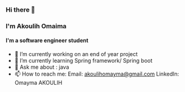 ### Hi there 👋
### I'm Akoulih Omaima
#### I'm a software engineer student 




- 🔭 I’m currently working on an end of year project
- 🌱 I’m currently learning Spring framework/ Spring boot
- 💬 Ask me about : java
- 📫 How to reach me: 
      Email: akoulihomayma@gmail.com
      LinkedIn: Omayma AKOULIH



